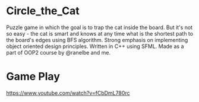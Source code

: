 # Circle_the_Cat
Puzzle game in which the goal is to trap the cat inside the board. But it's not so easy - the cat is smart and knows at any time what is the shortest path to the board's edges using BFS algorithm.
Strong emphasis on implementing object oriented design principles.
Written in C++ using SFML.
Made as a part of OOP2 course by @ranelbe and me.

# Game Play
https://www.youtube.com/watch?v=fCbDmL780rc
